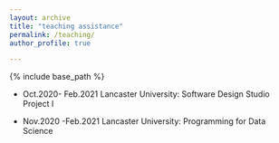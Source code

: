 ```yaml
---
layout: archive
title: "teaching assistance"
permalink: /teaching/
author_profile: true

---
```


{% include base_path %}

* Oct.2020- Feb.2021 Lancaster University: Software Design Studio Project I

* Nov.2020 -Feb.2021 Lancaster University: Programming for Data Science
